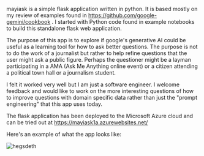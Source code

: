 mayiask is a simple flask application written in python.
It is based mostly on my review of examples found in
https://github.com/google-gemini/cookbook .
I started with Python code found in example notebooks 
to build this standalone flask web application.

The purpose of this app is to explore if google's generative AI
could be useful as a learning tool for how to ask better
questions.  The purpose is not to do the work of a journalist
but rather to help refine questions that the user might 
ask a public figure.  Perhaps the questioner might be a layman
participating in a AMA (Ask Me Anything online event) or a
citizen attending a political town hall or a journalism student.

I felt it worked very well but I am just a software engineer.
I welcome feedback and would like to work on the more interesting
questions of how to improve questions with domain specific data
rather than just the "prompt engineering" that this app uses today.

The flask application has been deployed to the Microsoft Azure cloud
and can be tried out at https://mayiask1a.azurewebsites.net/

Here's an example of what the app looks like:

![hegsdeth](https://github.com/user-attachments/assets/709403ec-e1a6-4545-9b05-923cc1df0070)

